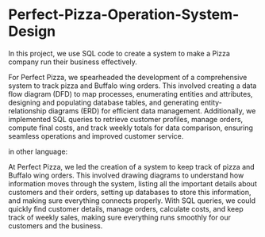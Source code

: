 # Perfect-Pizza-Operation-System-Design
In this project, we use SQL code to create a system to make a Pizza company run their business effectively.

For Perfect Pizza, we spearheaded the development of a comprehensive system to track pizza and Buffalo wing orders. This involved creating a data flow diagram (DFD) to map processes, enumerating entities and attributes, designing and populating database tables, and generating entity-relationship diagrams (ERD) for efficient data management. Additionally, we implemented SQL queries to retrieve customer profiles, manage orders, compute final costs, and track weekly totals for data comparison, ensuring seamless operations and improved customer service.

 in other language: 
 
At Perfect Pizza, we led the creation of a system to keep track of pizza and Buffalo wing orders. This involved drawing diagrams to understand how information moves through the system, listing all the important details about customers and their orders, setting up databases to store this information, and making sure everything connects properly. With SQL queries, we could quickly find customer details, manage orders, calculate costs, and keep track of weekly sales, making sure everything runs smoothly for our customers and the business.


